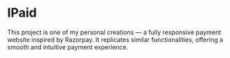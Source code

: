 # IPaid
This project is one of my personal creations — a fully responsive payment website inspired by Razorpay. It replicates similar functionalities, offering a smooth and intuitive payment experience.
